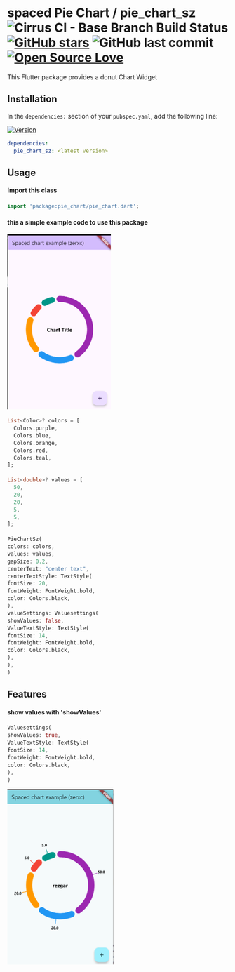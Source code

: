 # spaced Pie Chart / pie_chart_sz ![Cirrus CI - Base Branch Build Status](https://img.shields.io/cirrus/github/rezgar01m/pie_chart_sz) [![GitHub stars](https://img.shields.io/github/stars/rezgar01m/pie_chart_sz.svg?style=social)](https://github.com/rezgar01m/pie_chart_sz) ![GitHub last commit](https://img.shields.io/github/last-commit/rezgar01m/pie_chart_sz.svg) [![Open Source Love](https://badges.frapsoft.com/os/v2/open-source.svg?v=103)](https://github.com/rezgar01m/pie_chart_sz)

This Flutter package provides a donut Chart Widget

## Installation
In the `dependencies:` section of your `pubspec.yaml`, add the following line:

[![Version](https://img.shields.io/pub/v/pie_chart_sz.svg)](https://pub.dartlang.org/packages/pie_chart_sz)
```yaml
dependencies:
  pie_chart_sz: <latest version>
```
## Usage
#### Import this class

```dart
import 'package:pie_chart/pie_chart.dart';
```
#### this a simple example code to use this package
<img src="https://raw.githubusercontent.com/rezgar01m/pie_chart_sz/master/res/s1.png"  height = "400" alt="PieChart">

```dart
List<Color>? colors = [
  Colors.purple,
  Colors.blue,
  Colors.orange,
  Colors.red,
  Colors.teal,
];

List<double>? values = [
  50,
  20,
  20,
  5,
  5,
];

PieChartSz(
colors: colors,
values: values,
gapSize: 0.2,
centerText: "center text",
centerTextStyle: TextStyle(
fontSize: 20,
fontWeight: FontWeight.bold,
color: Colors.black,
),
valueSettings: Valuesettings(
showValues: false,
ValueTextStyle: TextStyle(
fontSize: 14,
fontWeight: FontWeight.bold,
color: Colors.black,
),
),
)
```
## Features
#### show values with 'showValues'
```dart
Valuesettings(
showValues: true,
ValueTextStyle: TextStyle(
fontSize: 14,
fontWeight: FontWeight.bold,
color: Colors.black,
),
)
```
<img src="https://raw.githubusercontent.com/rezgar01m/pie_chart_sz/master/res/s2.png"  height = "400" alt="PieChart">


